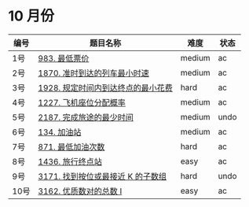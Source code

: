 # 10 月份

**编号**|**题目名称**|**难度**|**状态**
--------|------------|--------|--------
1号|[983. 最低票价](./第1题%20983.%20最低票价)|medium|ac
2号|[1870. 准时到达的列车最小时速](./第2题%201870.%20准时到达的列车最小时速)|medium|ac
3号|[1928. 规定时间内到达终点的最小花费](./第3题%201928.%20规定时间内到达终点的最小花费)|hard|ac
4号|[1227. 飞机座位分配概率](./第4题%201227.%20飞机座位分配概率)|medium|ac
5号|[2187. 完成旅途的最少时间](./第5题%202187.%20完成旅途的最少时间)|medium|undo
6号|[134. 加油站](./第6题%20134.%20加油站)|medium|ac
7号|[871. 最低加油次数](./第7题%20871.%20最低加油次数)|hard|ac
8号|[1436. 旅行终点站](./第8题%201436.%20旅行终点站)|easy|ac
9号|[3171. 找到按位或最接近 K 的子数组](./第9题%203171.%20找到按位或最接近%20K%20的子数组)|hard|undo
10号|[3162. 优质数对的总数 I](./第10题%203162.%20优质数对的总数%20I)|easy|ac
